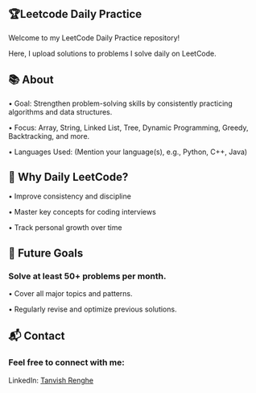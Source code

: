 ## 🏆Leetcode Daily Practice 


Welcome to my LeetCode Daily Practice repository!

Here, I upload solutions to problems I solve daily on LeetCode.


## 📚 About

 • Goal: Strengthen problem-solving skills by consistently practicing algorithms and data structures.

 • Focus: Array, String, Linked List, Tree, Dynamic Programming, Greedy, Backtracking, and more.

 • Languages Used: (Mention your language(s), e.g., Python, C++, Java)

## 🌟 Why Daily LeetCode?

  • Improve consistency and discipline

  • Master key concepts for coding interviews

  • Track personal growth over time

## 🚀 Future Goals

 ### Solve at least 50+ problems per month.

  • Cover all major topics and patterns.

  • Regularly revise and optimize previous solutions.

## 📬 Contact
### Feel free to connect with me:

  LinkedIn: [Tanvish Renghe](https://www.linkedin.com/in/tanvish-renghe/)
